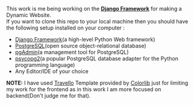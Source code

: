This work is me being working on the <b><a href="https://www.djangoproject.com/download/">Django Framework</a></b> for making a Dynamic Website.<br>
If you want to clone this repo to your local machine then you should have the following setup installed on your computer :
<ul>
<li><a href="https://www.djangoproject.com/download/">Django Framework</a>(a high-level Python Web framework)</li>
<li><a href="https://www.postgresql.org/download/">PostgreSQL</a>(open source object-relational database)</li>
<li><a href="https://www.pgadmin.org/download/">pgAdmin</a>(a management tool for PostgreSQL)</li>
<li><a href="https://pypi.org/project/psycopg2/">psycopg2</a>(a popular PostgreSQL database adapter for the Python programming language)</li>
<li>Any Editor/IDE of your choice</li>
</ul>


<b>NOTE:</b> I have used <a href="https://colorlib.com/wp/template/travello/">Travello</a> Template provided by <a href="https://colorlib.com/">Colorlib</a> just for limiting my work for the frontend
as in this work I am more focused on backend(Don't judge me for that).
